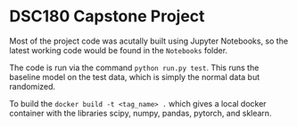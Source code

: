 # DSC180 Capstone Project

Most of the project code was acutally built using Jupyter Notebooks, so the latest working code would be found in the `Notebooks` folder.

The code is run via the command `python run.py test`. This runs the baseline model on the test data, which is simply the normal data but randomized.

To build the `docker build -t <tag_name> .` which gives a local docker container with the libraries scipy, numpy, pandas, pytorch, and sklearn.
